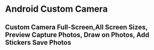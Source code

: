 # Android Custom Camera
## Custom Camera Full-Screen,All Screen Sizes, Preview Capture Photos, Draw on Photos, Add Stickers Save Photos
